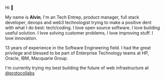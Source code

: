 Hi 👋

My name is **Alvin**, I'm an Tech Entrep, product manager, full stack developer, devops and web3 technologist trying to make a positive dent with what I do best: tech/coding. I love open source software. I love building useful solution. I love solving customer problems, I love improving stuff. I love innovation.

13 years of experience in the Software Engineering field. I had the great privilege and blessed to be part of  Enterprise Technology teams at HP, Oracle, IBM, Macquarie Group.

I'm currently trying my best building the future of web infrastructure at [@protocollabs](https://protocol.ai/)
